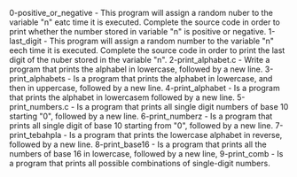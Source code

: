 0-positive_or_negative - This program will assign a random nuber to the variable "n" eatc time it is executed. Complete the source code in order to print whether the number stored in variable "n" is positive or negative.
1-last_digit - This program will assign a random number to the variable "n" eech time it is executed. Complete the source code in order to print the last digit of the nuber stored in the variable "n".
2-print_alphabet.c - Write a program that prints the alphabel in lowercase, followed by a new line.
3-print_alphabets - Is a program that prints the alphabet in lowercase, and then in uppercase, followed by a new line.
4-print_alphabet - Is a program that prints the alphabet in lowercasem followed by a new line.
5-print_numbers.c - Is a program that prints all single digit numbers of base 10 starting "0", followed by a new line.
6-print_numberz - Is a program that prints all single digit of base 10 starting from "0", followed by a new line.
7-print_tebahpla - Is a program that prints the lowercase alphabet in reverse, followed by a new line.
8-print_base16 - Is a program that prints all the numbers of base 16 in lowercase, followed by a new line,
9-print_comb - Is a program that prints all possible combinations of single-digit numbers.
